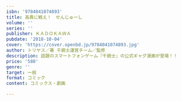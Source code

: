 ```yaml
---
isbn: '9784041074893'
title: 高貴に戦え！　せんじゅーし
volume: ''
series: ''
publisher: ＫＡＤＯＫＡＷＡ
pubdate: '2018-10-04'
cover: 'https://cover.openbd.jp/9784041074893.jpg'
author: トリヤス／著 千銃士運営チーム／監修
description: 話題のスマートフォンゲーム『千銃士』の公式ギャグ漫画が登場！！
price: '580'
genre: ''
target: 一般
format: コミック
content: コミックス・劇画

---
```

